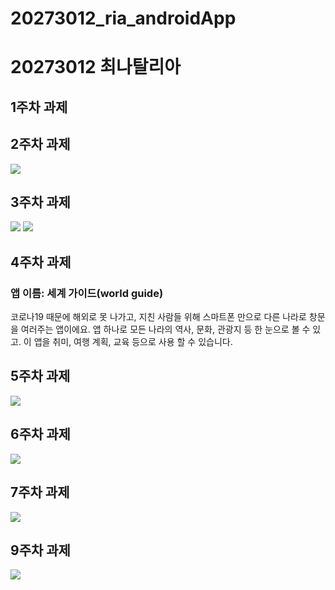 # 20273012_ria_androidApp
# 20273012 최나탈리아

## 1주차 과제

## 2주차 과제
  <img width="" height="" src="./png/20273012_최나탈리아.png"></img>
  
## 3주차 과제
  <img width="" height="" src="./png/20273012_최나탈리아_3-1.png"></img>
  <img width="" height="" src="./png/20273012_최나탈리아_3-2.png"></img>

## 4주차 과제

### 앱 이름: 세계 가이드(world guide)
코로나19 때문에 해외로 못 나가고, 지친 사람들 위해 스마트폰 만으로 다른 나라로 창문을 여러주는 앱이에요. 
앱 하나로 모든 나라의 역사, 문화, 관광지 등 한 눈으로 볼 수 있고. 
이 앱을 취미, 여행 계획, 교육 등으로 사용 할 수 있습니다.

## 5주차 과제
  <img width="" height="" src="./png/20273012_최나탈리아_5.png"></img>

## 6주차 과제
  <img width="" height="" src="./png/20273012_최나탈리아_6.png"></img>

## 7주차 과제
  <img width="" height="" src="./png/20273012_최나탈리아_7.png"></img>

## 9주차 과제
  <img width="" height="" src="./png/20273012_최나탈리아_9.png"></img>
